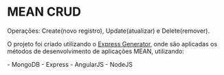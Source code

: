 # MEAN CRUD

<p>Operações: Create(novo registro), Update(atualizar) e Delete(remover).</p>

<p>O projeto foi criado utilizando o <a href="http://expressjs.com/pt-br/starter/generator.html" target="_blank" title="Abrir página do Express Generator">Express Generator</a>, onde são aplicadas os métodos de desenvolvimento de aplicações MEAN, utilizando:</p>
 - MongoDB
 - Express
 - AngularJS
 - NodeJS
